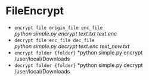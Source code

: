 # FileEncrypt
-  `encrypt file origin_file enc_file`<br>
*python simple.py encrypt text.txt text.enc*
-  `decrypt file enc_file dec_file`<br>
*python simple.py decrypt text.enc text_new.txt*
- `encrypt folder {folder}`
*python simple.py encrypt /user/local/Downloads
- `decrypt folder {folder}`
*python simple.py decrypt /user/local/Downloads
